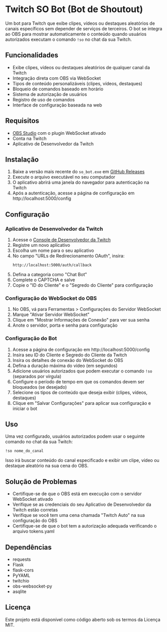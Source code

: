 # Twitch SO Bot (Bot de Shoutout)

Um bot para Twitch que exibe clipes, vídeos ou destaques aleatórios de canais específicos sem depender de serviços de terceiros. O bot se integra ao OBS para mostrar automaticamente o conteúdo quando usuários autorizados executam o comando `!so` no chat da sua Twitch.

## Funcionalidades

- Exibe clipes, vídeos ou destaques aleatórios de qualquer canal da Twitch
- Integração direta com OBS via WebSocket
- Tipos de conteúdo personalizáveis (clipes, vídeos, destaques)
- Bloqueio de comandos baseado em horário
- Sistema de autorização de usuários
- Registro de uso de comandos
- Interface de configuração baseada na web

## Requisitos

- [OBS Studio](https://obsproject.com/) com o plugin WebSocket ativado
- Conta na Twitch
- Aplicativo de Desenvolvedor da Twitch

## Instalação

1. Baixe a versão mais recente do `so_bot.exe` em [GitHub Releases](https://github.com/pladombrowski/so_bot/releases)
2. Execute o arquivo executável no seu computador
3. O aplicativo abrirá uma janela do navegador para autenticação na Twitch
4. Após a autenticação, acesse a página de configuração em http://localhost:5000/config

## Configuração

### Aplicativo de Desenvolvedor da Twitch

1. Acesse o [Console de Desenvolvedor da Twitch](https://dev.twitch.tv/)
2. Registre um novo aplicativo
3. Escolha um nome para o seu aplicativo
4. No campo "URLs de Redirecionamento OAuth", insira:
   ```
   http://localhost:5000/auth/callback
   ```
5. Defina a categoria como "Chat Bot"
6. Complete o CAPTCHA e salve
7. Copie o "ID do Cliente" e o "Segredo do Cliente" para configuração

### Configuração do WebSocket do OBS

1. No OBS, vá para Ferramentas > Configurações do Servidor WebSocket
2. Marque "Ativar Servidor WebSocket"
3. Clique em "Mostrar Informações de Conexão" para ver sua senha
4. Anote o servidor, porta e senha para configuração

### Configuração do Bot

1. Acesse a página de configuração em http://localhost:5000/config
2. Insira seu ID do Cliente e Segredo do Cliente da Twitch
3. Insira os detalhes de conexão do WebSocket do OBS
4. Defina a duração máxima do vídeo (em segundos)
5. Adicione usuários autorizados que podem executar o comando `!so` (separados por vírgula)
6. Configure o período de tempo em que os comandos devem ser bloqueados (se desejado)
7. Selecione os tipos de conteúdo que deseja exibir (clipes, vídeos, destaques)
8. Clique em "Salvar Configurações" para aplicar sua configuração e iniciar o bot

## Uso

Uma vez configurado, usuários autorizados podem usar o seguinte comando no chat da sua Twitch:

```
!so nome_do_canal
```

Isso irá buscar conteúdo do canal especificado e exibir um clipe, vídeo ou destaque aleatório na sua cena do OBS.

## Solução de Problemas

- Certifique-se de que o OBS está em execução com o servidor WebSocket ativado
- Verifique se as credenciais do seu Aplicativo de Desenvolvedor da Twitch estão corretas
- Verifique se você tem uma cena chamada "Twitch Auto" na sua configuração do OBS
- Certifique-se de que o bot tem a autorização adequada verificando o arquivo tokens.yaml

## Dependências

- requests
- Flask
- flask-cors
- PyYAML
- twitchio
- obs-websocket-py
- asqlite

## Licença

Este projeto está disponível como código aberto sob os termos da Licença MIT.